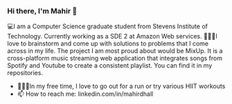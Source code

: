 ### Hi there, I'm Mahir 👋

💻I am a Computer Science graduate student from Stevens Institute of Technology. Currently working as a SDE 2 at Amazon Web services.
🙋🏻‍♂️I love to brainstorm and come up with solutions to problems that I come across in my life. The project I am most proud about would be MixUp. It is a cross-platform music streaming web application that integrates songs from Spotify and Youtube to create a consistent playlist. You can find it in my repositories.

- 🏃🏻‍♂️In my free time, I love to go out for a run or try various HIIT workouts
- 📫 How to reach me: linkedin.com/in/mahirdhall


